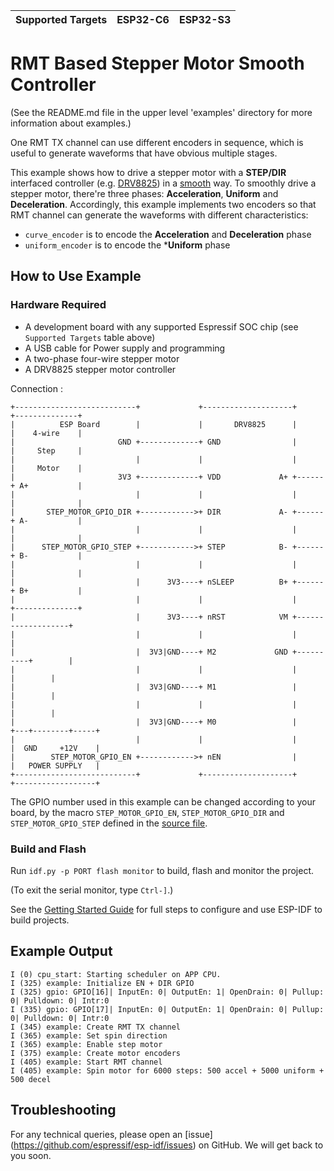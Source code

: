 | Supported Targets | ESP32-C6 | ESP32-S3 |
| ----------------- | -------- | -------- |

# RMT Based Stepper Motor Smooth Controller

(See the README.md file in the upper level 'examples' directory for more information about examples.)

One RMT TX channel can use different encoders in sequence, which is useful to generate waveforms that have obvious multiple stages.

This example shows how to drive a stepper motor with a **STEP/DIR** interfaced controller (e.g. [DRV8825](https://www.ti.com/lit/ds/symlink/drv8825.pdf)) in a [smooth](https://en.wikipedia.org/wiki/Smoothstep) way. To smoothly drive a stepper motor, there're three phases: **Acceleration**, **Uniform** and **Deceleration**. Accordingly, this example implements two encoders so that RMT channel can generate the waveforms with different characteristics:

* `curve_encoder` is to encode the **Acceleration** and **Deceleration** phase
* `uniform_encoder` is to encode the ***Uniform** phase

## How to Use Example

### Hardware Required

* A development board with any supported Espressif SOC chip (see `Supported Targets` table above)
* A USB cable for Power supply and programming
* A two-phase four-wire stepper motor
* A DRV8825 stepper motor controller

Connection :

```
+---------------------------+             +--------------------+      +--------------+
|          ESP Board        |             |       DRV8825      |      |    4-wire    |
|                       GND +-------------+ GND                |      |     Step     |
|                           |             |                    |      |     Motor    |
|                       3V3 +-------------+ VDD             A+ +------+ A+           |
|                           |             |                    |      |              |
|       STEP_MOTOR_GPIO_DIR +------------>+ DIR             A- +------+ A-           |
|                           |             |                    |      |              |
|      STEP_MOTOR_GPIO_STEP +------------>+ STEP            B- +------+ B-           |
|                           |             |                    |      |              |
|                           |      3V3----+ nSLEEP          B+ +------+ B+           |
|                           |             |                    |      +--------------+
|                           |      3V3----+ nRST            VM +-------------------+
|                           |             |                    |                   |
|                           |  3V3|GND----+ M2             GND +----------+        |
|                           |             |                    |          |        |
|                           |  3V3|GND----+ M1                 |          |        |
|                           |             |                    |          |        |
|                           |  3V3|GND----+ M0                 |      +---+--------+-----+
|                           |             |                    |      |  GND     +12V    |
|        STEP_MOTOR_GPIO_EN +------------>+ nEN                |      |   POWER SUPPLY   |
+---------------------------+             +--------------------+      +------------------+
```

The GPIO number used in this example can be changed according to your board, by the macro `STEP_MOTOR_GPIO_EN`, `STEP_MOTOR_GPIO_DIR` and `STEP_MOTOR_GPIO_STEP` defined in the [source file](main/stepper_motor_example_main.c).

### Build and Flash

Run `idf.py -p PORT flash monitor` to build, flash and monitor the project.

(To exit the serial monitor, type ``Ctrl-]``.)

See the [Getting Started Guide](https://docs.espressif.com/projects/esp-idf/en/latest/get-started/index.html) for full steps to configure and use ESP-IDF to build projects.


## Example Output

```
I (0) cpu_start: Starting scheduler on APP CPU.
I (325) example: Initialize EN + DIR GPIO
I (325) gpio: GPIO[16]| InputEn: 0| OutputEn: 1| OpenDrain: 0| Pullup: 0| Pulldown: 0| Intr:0
I (335) gpio: GPIO[17]| InputEn: 0| OutputEn: 1| OpenDrain: 0| Pullup: 0| Pulldown: 0| Intr:0
I (345) example: Create RMT TX channel
I (365) example: Set spin direction
I (365) example: Enable step motor
I (375) example: Create motor encoders
I (405) example: Start RMT channel
I (405) example: Spin motor for 6000 steps: 500 accel + 5000 uniform + 500 decel
```

## Troubleshooting

For any technical queries, please open an [issue] (https://github.com/espressif/esp-idf/issues) on GitHub. We will get back to you soon.
